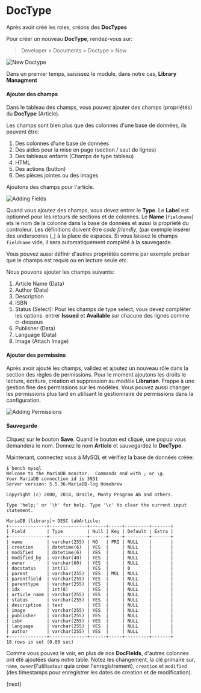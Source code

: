 # DocType

Après avoir créé les roles, créons des **DocTypes**

Pour créer un nouveau **DocType**, rendez-vous sur:

> Developer > Documents > Doctype > New

<img class="screenshot" alt="New Doctype" src="{{docs_base_url}}/assets/img/doctype_new.png">

Dans un premier temps, saisissez le module, dans notre cas, **Library Managment**

#### Ajouter des champs

Dans le tableau des champs, vous pouvez ajouter des champs (propriétés) du **DocType** (Article).

Les champs sont bien plus que des colonnes d'une base de données, ils peuvent être:

1. Des colonnes d'une base de données
1. Des aides pour la mise en page (section / saut de lignes)
1. Des tableaux enfants (Champs de type tableau)
1. HTML
1. Des actions (button)
1. Des pièces jointes ou des images

Ajoutons des champs pour l'article.

<img class="screenshot" alt="Adding Fields" src="{{docs_base_url}}/assets/img/doctype_adding_field.png">

Quand vous ajoutez des champs, vous devez entrer le **Type**. Le **Label** est optionnel pour les retours de sections et de colonnes. 
Le **Name** (`fieldname`) ets le nom de la colonne dans la base de données et aussi la propriété du controleur. Les définitions
doivent être *code friendly*, (par exemple insérer des underscores (_) à la place de espaces. Si vous laissez le champs `fieldname`
vide, il sera automatiquement complété à la sauvegarde.

Vous pouvez aussi définir d'autres propriétés comme par exemple prciser que le champs est requis ou en lecture seule etc.

Nous pouvons ajouter les champs suivants:

1. Article Name (Data)
2. Author (Data)
3. Description
4. ISBN
5. Status (Select): Pour les champs de type select, vous devez compléter les options. entrer **Issued** et **Available** 
sur chacune des lignes comme ci-dessous
6. Publisher (Data)
7. Language (Data)
8. Image (Attach Image)


#### Ajouter des permissins

Après avoir ajouté les champs, validez et ajoutez un nouveau rôle dans la section des règles de permissions. Pour le moment
ajoutons les droits le lecture, écriture, création et suppression au modèle **Librarian**. Frappe à une gestion fine des 
permissions sur les modèles. Vous pouvez aussi changer les permissions plus tard en utilisant le gestionnaire de permissions
dans la configuration.

<img class="screenshot" alt="Adding Permissions" src="{{docs_base_url}}/assets/img/doctype_adding_permission.png">

#### Sauvegarde

Cliquez sur le bouton **Save**. Quand le bouton est cliqué, une popup vous demandera le nom. Donnez le nom **Article** et 
sauvegardez le **DocType**.

Maintenant, connectez vous à MySQL et vérifiez la base de données créée:

	$ bench mysql
	Welcome to the MariaDB monitor.  Commands end with ; or \g.
	Your MariaDB connection id is 3931
	Server version: 5.5.36-MariaDB-log Homebrew

	Copyright (c) 2000, 2014, Oracle, Monty Program Ab and others.

	Type 'help;' or '\h' for help. Type '\c' to clear the current input statement.

	MariaDB [library]> DESC tabArticle;
	+--------------+--------------+------+-----+---------+-------+
	| Field        | Type         | Null | Key | Default | Extra |
	+--------------+--------------+------+-----+---------+-------+
	| name         | varchar(255) | NO   | PRI | NULL    |       |
	| creation     | datetime(6)  | YES  |     | NULL    |       |
	| modified     | datetime(6)  | YES  |     | NULL    |       |
	| modified_by  | varchar(40)  | YES  |     | NULL    |       |
	| owner        | varchar(60)  | YES  |     | NULL    |       |
	| docstatus    | int(1)       | YES  |     | 0       |       |
	| parent       | varchar(255) | YES  | MUL | NULL    |       |
	| parentfield  | varchar(255) | YES  |     | NULL    |       |
	| parenttype   | varchar(255) | YES  |     | NULL    |       |
	| idx          | int(8)       | YES  |     | NULL    |       |
	| article_name | varchar(255) | YES  |     | NULL    |       |
	| status       | varchar(255) | YES  |     | NULL    |       |
	| description  | text         | YES  |     | NULL    |       |
	| image        | varchar(255) | YES  |     | NULL    |       |
	| publisher    | varchar(255) | YES  |     | NULL    |       |
	| isbn         | varchar(255) | YES  |     | NULL    |       |
	| language     | varchar(255) | YES  |     | NULL    |       |
	| author       | varchar(255) | YES  |     | NULL    |       |
	+--------------+--------------+------+-----+---------+-------+
	18 rows in set (0.00 sec)


Comme vous pouvez le voir, en plus de nos **DocFields**, d'autres colonnes ont été ajoutées dans notre table. Notez les 
changement, la clé primaire sur, `name`, `owner`(l'utilisateur quia créer l'enregistrement), `creation` et `modified` (des timestamps pour enregistrer les dates de creation et de modification).

{next}

